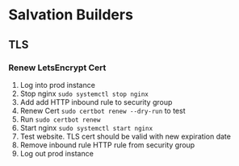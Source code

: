 # Salvation Builders

## TLS
### Renew LetsEncrypt Cert
1. Log into prod instance
2. Stop nginx `sudo systemctl stop nginx`
3. Add add HTTP inbound rule to security group
4. Renew Cert `sudo certbot renew --dry-run` to test 
5. Run `sudo certbot renew`
6. Start nginx `sudo systemctl start nginx`
7. Test website. TLS cert should be valid with new expiration date
8. Remove inbound rule HTTP rule from security group
9. Log out prod instance
